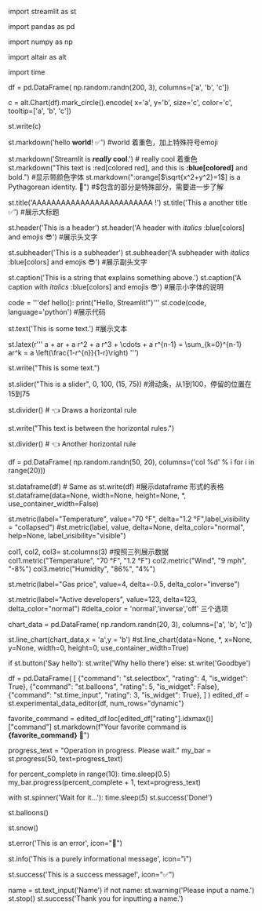 import streamlit as st

import pandas as pd

import numpy as np

import altair as alt

import time

df = pd.DataFrame(
    np.random.randn(200, 3),
    columns=['a', 'b', 'c'])

c = alt.Chart(df).mark_circle().encode(
    x='a', y='b', size='c', color='c', tooltip=['a', 'b', 'c'])

st.write(c)

st.markdown('hello **world**! :white_check_mark:')         #world 着重色，加上特殊符号emoji


st.markdown('Streamlit is **_really_ cool**.')           # really cool 着重色
st.markdown("This text is :red[colored red], and this is **:blue[colored]** and bold.")   #显示带颜色字体
st.markdown(":orange[$\sqrt{x^2+y^2}=1$] is a Pythagorean identity. :pencil:")      #$包含的部分是特殊部分，需要进一步了解

st.title('AAAAAAAAAAAAAAAAAAAAAAAAA !')
st.title('This a another title :white_check_mark:')   #展示大标题


st.header('This is a header')
st.header('A header with _italics_  :blue[colors] and emojis :sunglasses:')  #展示头文字


st.subheader('This is a subheader')
st.subheader('A subheader with _italics_ :blue[colors] and emojis :sunglasses:')   #展示副头文字


st.caption('This is a string that explains something above.')
st.caption('A caption with _italics_ :blue[colors] and emojis :sunglasses:')    #展示小字体的说明



code = '''def hello():
    print("Hello, Streamlit!")'''
st.code(code, language='python')     #展示代码


st.text('This is some text.')    #展示文本


st.latex(r'''
    a + ar + a r^2 + a r^3 + \cdots + a r^{n-1} =
    \sum_{k=0}^{n-1} ar^k =
    a \left(\frac{1-r^{n}}{1-r}\right)
    ''')


st.write("This is some text.")

st.slider("This is a slider", 0, 100, (15, 75))   #滑动条，从1到100，停留的位置在15到75

st.divider()  # 👈 Draws a horizontal rule

st.write("This text is between the horizontal rules.")

st.divider()  # 👈 Another horizontal rule


df = pd.DataFrame(
   np.random.randn(50, 20),
   columns=('col %d' % i for i in range(20)))

st.dataframe(df)  # Same as st.write(df)              #展示dataframe 形式的表格  st.dataframe(data=None, width=None, height=None, *, use_container_width=False)


st.metric(label="Temperature", value="70 °F", delta="1.2 °F",label_visibility = "collapsed")  #st.metric(label, value, delta=None, delta_color="normal", help=None, label_visibility="visible")

col1, col2, col3= st.columns(3)   #按照三列展示数据
col1.metric("Temperature", "70 °F", "1.2 °F")
col2.metric("Wind", "9 mph", "-8%")
col3.metric("Humidity", "86%", "4%")



st.metric(label="Gas price", value=4, delta=-0.5,
    delta_color="inverse")

st.metric(label="Active developers", value=123, delta=123,
    delta_color="normal")   #delta_color = 'normal','inverse','off' 三个选项

chart_data = pd.DataFrame(
    np.random.randn(20, 3),
    columns=['a', 'b', 'c'])

st.line_chart(chart_data,x = 'a',y = 'b')  #st.line_chart(data=None, *, x=None, y=None, width=0, height=0, use_container_width=True)


if st.button('Say hello'):
    st.write('Why hello there')
else:
    st.write('Goodbye')


df = pd.DataFrame(
    [
       {"command": "st.selectbox", "rating": 4, "is_widget": True},
       {"command": "st.balloons", "rating": 5, "is_widget": False},
       {"command": "st.time_input", "rating": 3, "is_widget": True},
   ]
)
edited_df = st.experimental_data_editor(df, num_rows="dynamic")

favorite_command = edited_df.loc[edited_df["rating"].idxmax()]["command"]
st.markdown(f"Your favorite command is **{favorite_command}** 🎈")


progress_text = "Operation in progress. Please wait."
my_bar = st.progress(50, text=progress_text)

for percent_complete in range(10):
    time.sleep(0.5)
    my_bar.progress(percent_complete + 1, text=progress_text)



with st.spinner('Wait for it...'):
    time.sleep(5)
st.success('Done!')




st.balloons()



st.snow()



st.error('This is an error', icon="🚨")


st.info('This is a purely informational message', icon="ℹ️")



st.success('This is a success message!', icon="✅")


name = st.text_input('Name')
if not name:
  st.warning('Please input a name.')
  st.stop()
st.success('Thank you for inputting a name.')
